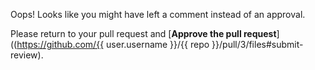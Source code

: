 Oops! Looks like you might have left a comment instead of an approval.

Please return to your pull request and [**Approve the pull request**]((https://github.com/{{ user.username }}/{{ repo }}/pull/3/files#submit-review).
